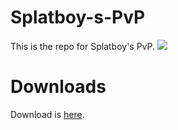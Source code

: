 # Splatboy-s-PvP 
This is the repo for Splatboy's PvP.
<img src="https://travis-ci.com/splatboy20081/Splatboy-s-PvP.svg?branch=main"></img>

# Downloads
Download is [here](https://github.com/splatboy20081/Splatboy-s-PvP/releases).
